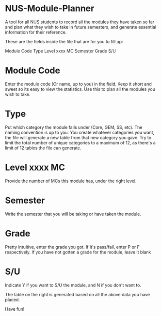 NUS-Module-Planner
==================

A tool for all NUS students to record all the modules they have taken so far and plan what they wish to take in future semesters, and generate essential information for their reference.


These are the fields inside the file that are for you to fill up:

Module Code
Type
Level xxxx MC
Semester
Grade
S/U

Module Code
===========
Enter the module code (Or name, up to you) in the field. Keep it short and sweet so its easy to view the statistics.
Use this to plan all the modules you wish to take.

Type
====
Put which category the module falls under (Core, GEM, SS, etc). The naming convention is up to you. 
You create whatever categories you want, the file will generate a new table from that new category you gave.
Try to limit the total number of unique categories to a maximum of 12, as there's a limit of 12 tables the file can generate.

Level xxxx MC
=============
Provide the number of MCs this module has, under the right level. 

Semester
========
Write the semester that you will be taking or have taken the module. 

Grade
=====
Pretty intuitive, enter the grade you got. If it's pass/fail, enter P or F respectively. 
If you have not gotten a grade for the module, leave it blank

S/U
===
Indicate Y if you want to S/U the module, and N if you don't want to. 


The table on the right is generated based on all the above data you have placed. 

Have fun!
